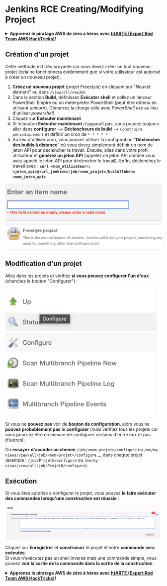 # Jenkins RCE Creating/Modifying Project

<details>

<summary><strong>Apprenez le piratage AWS de zéro à héros avec</strong> <a href="https://training.hacktricks.xyz/courses/arte"><strong>htARTE (Expert Red Team AWS HackTricks)</strong></a><strong>!</strong></summary>

Autres façons de soutenir HackTricks :

* Si vous souhaitez voir votre **entreprise annoncée dans HackTricks** ou **télécharger HackTricks en PDF**, consultez les [**PLANS D'ABONNEMENT**](https://github.com/sponsors/carlospolop) !
* Obtenez le [**swag officiel PEASS & HackTricks**](https://peass.creator-spring.com)
* Découvrez [**La famille PEASS**](https://opensea.io/collection/the-peass-family), notre collection exclusive de [**NFT**](https://opensea.io/collection/the-peass-family)
* **Rejoignez le** 💬 [**groupe Discord**](https://discord.gg/hRep4RUj7f) ou le [**groupe Telegram**](https://t.me/peass) ou **suivez-nous** sur **Twitter** 🐦 [**@hacktricks\_live**](https://twitter.com/hacktricks\_live)**.**
* **Partagez vos astuces de piratage en soumettant des PR aux** [**HackTricks**](https://github.com/carlospolop/hacktricks) et [**HackTricks Cloud**](https://github.com/carlospolop/hacktricks-cloud) dépôts GitHub.

</details>

## Création d'un projet

Cette méthode est très bruyante car vous devez créer un tout nouveau projet (cela ne fonctionnera évidemment que si votre utilisateur est autorisé à créer un nouveau projet).

1. **Créez un nouveau projet** (projet Freestyle) en cliquant sur "Nouvel élément" ou dans `/view/all/newJob`
2. Dans la section **Build**, définissez **Exécuter shell** et collez un lanceur PowerShell Empire ou un meterpreter PowerShell (peut être obtenu en utilisant _unicorn_). Démarrez la charge utile avec _PowerShell.exe_ au lieu d'utiliser _powershell._
3. Cliquez sur **Exécuter maintenant**
1. Si le bouton **Exécuter maintenant** n'apparaît pas, vous pouvez toujours aller dans **configurer** --> **Déclencheurs de build** --> `Construire périodiquement` et définir un cron de `* * * * *`
2. Au lieu d'utiliser cron, vous pouvez utiliser la configuration "**Déclencher des builds à distance**" où vous devez simplement définir un nom de jeton API pour déclencher le travail. Ensuite, allez dans votre profil utilisateur et **générez un jeton API** (appelez ce jeton API comme vous avez appelé le jeton API pour déclencher le travail). Enfin, déclenchez le travail avec : **`curl <nom_utilisateur>:<jeton_api>@<url_jenkins>/job/<nom_projet>/build?token=<nom_jeton_api>`**

![](<../../.gitbook/assets/image (165).png>)

## Modification d'un projet

Allez dans les projets et vérifiez **si vous pouvez configurer l'un d'eux** (cherchez le bouton "Configurer") :

![](<../../.gitbook/assets/image (265).png>)

Si vous ne **pouvez pas** voir de **bouton de configuration**, alors vous ne **pouvez probablement pas** le **configurer** (mais vérifiez tous les projets car vous pourriez être en mesure de configurer certains d'entre eux et pas d'autres).

Ou **essayez d'accéder au chemin** `/job/<nom-projet>/configure` ou `/me/my-views/view/all/job/<nom-projet>/configure` \_\_ dans chaque projet (exemple : `/job/Projet0/configure` ou `/me/my-views/view/all/job/Projet0/configure`).

## Exécution

Si vous êtes autorisé à configurer le projet, vous pouvez **le faire exécuter des commandes lorsqu'une construction est réussie** :

![](<../../.gitbook/assets/image (98).png>)

Cliquez sur **Enregistrer** et **construisez** le projet et votre **commande sera exécutée**.\
Si vous n'exécutez pas un shell inversé mais une commande simple, vous pouvez **voir la sortie de la commande dans la sortie de la construction**.

<details>

<summary><strong>Apprenez le piratage AWS de zéro à héros avec</strong> <a href="https://training.hacktricks.xyz/courses/arte"><strong>htARTE (Expert Red Team AWS HackTricks)</strong></a><strong>!</strong></summary>

Autres façons de soutenir HackTricks :

* Si vous souhaitez voir votre **entreprise annoncée dans HackTricks** ou **télécharger HackTricks en PDF**, consultez les [**PLANS D'ABONNEMENT**](https://github.com/sponsors/carlospolop) !
* Obtenez le [**swag officiel PEASS & HackTricks**](https://peass.creator-spring.com)
* Découvrez [**La famille PEASS**](https://opensea.io/collection/the-peass-family), notre collection exclusive de [**NFT**](https://opensea.io/collection/the-peass-family)
* **Rejoignez le** 💬 [**groupe Discord**](https://discord.gg/hRep4RUj7f) ou le [**groupe Telegram**](https://t.me/peass) ou **suivez-nous** sur **Twitter** 🐦 [**@hacktricks\_live**](https://twitter.com/hacktricks\_live)**.**
* **Partagez vos astuces de piratage en soumettant des PR aux** [**HackTricks**](https://github.com/carlospolop/hacktricks) et [**HackTricks Cloud**](https://github.com/carlospolop/hacktricks-cloud) dépôts GitHub.

</details>
